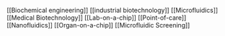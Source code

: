 [[Biochemical engineering]]
[[industrial biotechnology]]
[[Microfluidics]]
[[Medical Biotechnology]]
[[Lab-on-a-chip]]
[[Point-of-care]]
[[Nanofluidics]]
[[Organ-on-a-chip]]
[[Microfluidic Screening]]
